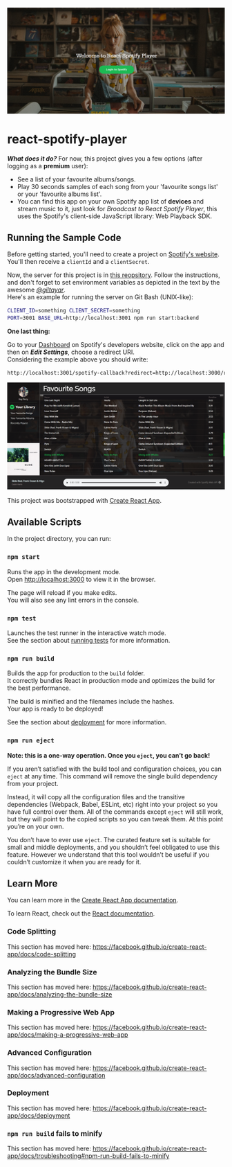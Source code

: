 ![screenshot1](src/images/example.png)

# react-spotify-player

**_What does it do?_** For now, this project gives you a few options (after logging as a **premium** user):

- See a list of your favourite albums/songs.
- Play 30 seconds samples of each song from your 'favourite songs list' or your 'favourite albums list'.
- You can find this app on your own Spotify app list of **devices** and stream music to it, just look for _Broadcast to React Spotify Player_, this uses the Spotify's client-side JavaScript library: Web Playback SDK.

## Running the Sample Code

Before getting started, you'll need to create a project on [Spotify's website](https://developer.spotify.com/dashboard/login).
You'll then receive a `clientId` and a `clientSecret`.

Now, the server for this project is in [this reopsitory](https://github.com/giltayar/alt-spotify).
Follow the instructions, and don't forget to set environment variables as depicted in the text by the awesome [_@giltayar_](https://github.com/giltayar).\
Here's an example for running the server on Git Bash (UNIX-like):

```sh
CLIENT_ID=something CLIENT_SECRET=something
PORT=3001 BASE_URL=http://localhost:3001 npm run start:backend
```

**One last thing:**

Go to your [Dashboard](https://developer.spotify.com/dashboard/applications) on Spotify's developers website, click on the app and then on **_Edit Settings_**, choose a redirect URI.\
Considering the example above you should write:

```sh
http://localhost:3001/spotify-callback?redirect=http://localhost:3000/receive-token
```

![screenshot2](src/images/screenshot-spotify10.png)

This project was bootstrapped with [Create React App](https://github.com/facebook/create-react-app).

## Available Scripts

In the project directory, you can run:

### `npm start`

Runs the app in the development mode.<br>
Open [http://localhost:3000](http://localhost:3000) to view it in the browser.

The page will reload if you make edits.<br>
You will also see any lint errors in the console.

### `npm test`

Launches the test runner in the interactive watch mode.<br>
See the section about [running tests](https://facebook.github.io/create-react-app/docs/running-tests) for more information.

### `npm run build`

Builds the app for production to the `build` folder.<br>
It correctly bundles React in production mode and optimizes the build for the best performance.

The build is minified and the filenames include the hashes.<br>
Your app is ready to be deployed!

See the section about [deployment](https://facebook.github.io/create-react-app/docs/deployment) for more information.

### `npm run eject`

**Note: this is a one-way operation. Once you `eject`, you can’t go back!**

If you aren’t satisfied with the build tool and configuration choices, you can `eject` at any time. This command will remove the single build dependency from your project.

Instead, it will copy all the configuration files and the transitive dependencies (Webpack, Babel, ESLint, etc) right into your project so you have full control over them. All of the commands except `eject` will still work, but they will point to the copied scripts so you can tweak them. At this point you’re on your own.

You don’t have to ever use `eject`. The curated feature set is suitable for small and middle deployments, and you shouldn’t feel obligated to use this feature. However we understand that this tool wouldn’t be useful if you couldn’t customize it when you are ready for it.

## Learn More

You can learn more in the [Create React App documentation](https://facebook.github.io/create-react-app/docs/getting-started).

To learn React, check out the [React documentation](https://reactjs.org/).

### Code Splitting

This section has moved here: https://facebook.github.io/create-react-app/docs/code-splitting

### Analyzing the Bundle Size

This section has moved here: https://facebook.github.io/create-react-app/docs/analyzing-the-bundle-size

### Making a Progressive Web App

This section has moved here: https://facebook.github.io/create-react-app/docs/making-a-progressive-web-app

### Advanced Configuration

This section has moved here: https://facebook.github.io/create-react-app/docs/advanced-configuration

### Deployment

This section has moved here: https://facebook.github.io/create-react-app/docs/deployment

### `npm run build` fails to minify

This section has moved here: https://facebook.github.io/create-react-app/docs/troubleshooting#npm-run-build-fails-to-minify
